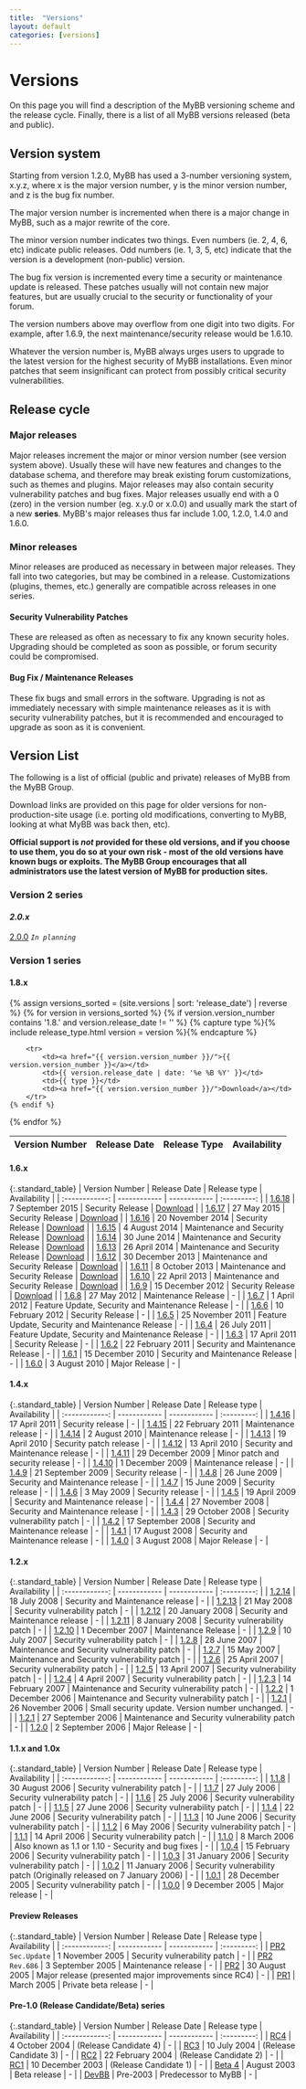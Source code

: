 ```yaml
---
title:  "Versions"
layout: default
categories: [versions]
---
```


# Versions

On this page you will find a description of the MyBB versioning scheme and the release cycle.  Finally, there is a list of all MyBB versions released (beta and public).

## Version system

Starting from version 1.2.0, MyBB has used a 3-number versioning system, x.y.z, where x is the major version number, y is the minor version number, and z is the bug fix number.

The major version number is incremented when there is a major change in MyBB, such as a major rewrite of the core.

The minor version number indicates two things. Even numbers (ie. 2, 4, 6, etc) indicate public releases. Odd numbers (ie. 1, 3, 5, etc) indicate that the version is a development (non-public) version.

The bug fix version is incremented every time a security or maintenance update is released. These patches usually will not contain new major features, but are usually crucial to the security or functionality of your forum.

The version numbers above may overflow from one digit into two digits. For example, after 1.6.9, the next maintenance/security release would be 1.6.10.

Whatever the version number is, MyBB always urges users to upgrade to the latest version for the highest security of MyBB installations. Even minor patches that seem insignificant can protect from possibly critical security vulnerabilities.

## Release cycle

### Major releases

Major releases increment the major or minor version number (see version system above). Usually these will have new features and changes to the database schema, and therefore may break existing forum customizations, such as themes and plugins. Major releases may also contain security vulnerability patches and bug fixes.
Major releases usually end with a 0 (zero) in the version number (eg. x.y.0 or x.0.0) and usually mark the start of a new **series**.
MyBB's major releases thus far include 1.00, 1.2.0, 1.4.0 and 1.6.0.

### Minor releases

Minor releases are produced as necessary in between major releases. They fall into two categories, but may be combined in a release. Customizations (plugins, themes, etc.) generally are compatible across releases in one series.

#### Security Vulnerability Patches

These are released as often as necessary to fix any known security holes. Upgrading should be completed as soon as possible, or forum security could be compromised.

#### Bug Fix / Maintenance Releases

These fix bugs and small errors in the software. Upgrading is not as immediately necessary with simple maintenance releases as it is with security vulnerability patches, but it is recommended and encouraged to upgrade as soon as it is convenient.

## Version List

The following is a list of official (public and private) releases of MyBB from the MyBB Group.

Download links are provided on this page for older versions for non-production-site usage (i.e. porting old modifications, converting to MyBB, looking at what MyBB was back then, etc).

**Official support is *not* provided for these old versions, and if you choose to use them, you do so at your own risk - most of the old versions have known bugs or exploits.  The MyBB Group encourages that all administrators use the latest version of MyBB for production sites.**

### Version 2 series

#### *2.0.x*

[2.0.0](2.0.0) *`In planning`*

### Version 1 series

#### 1.8.x
<table class="standard_table">
    <thead>
        <tr>
            <th>Version Number</th>
            <th>Release Date</th>
            <th>Release Type</th>
            <th>Availability</th>
        </tr>
    </thead>
{% assign versions_sorted = (site.versions | sort: 'release_date') | reverse %}
{% for version in versions_sorted %}
    {% if version.version_number contains '1.8.' and version.release_date != '' %}
        {% capture type %}{% include release_type.html version = version %}{% endcapture %}

        <tr>
            <td><a href="{{ version.version_number }}/">{{ version.version_number }}</a></td>
            <td>{{ version.release_date | date: '%e %B %Y' }}</td>
            <td>{{ type }}</td>
            <td><a href="{{ version.version_number }}/">Download</a></td>
        </tr>
    {% endif %}
{% endfor %}
</table>

#### 1.6.x

{:.standard_table}
| Version Number | Release Date | Release type | Availability |
| :------------: | ------------ | ------------ | :---------: |
| [1.6.18](1.6.18) | 7 September 2015 | Security Release | [Download](https://resources.mybb.com/downloads/mybb_1618.zip) |
| [1.6.17](1.6.17) | 27 May 2015 | Security Release | [Download](https://resources.mybb.com/downloads/mybb_1617.zip) |
| [1.6.16](1.6.16) | 20 November 2014 | Security Release | [Download](https://resources.mybb.com/downloads/mybb_1616.zip) |
| [1.6.15](1.6.15) | 4 August 2014 | Maintenance and Security Release | [Download](https://resources.mybb.com/downloads/mybb_1615.zip) |
| [1.6.14](1.6.14) | 30 June 2014 | Maintenance and Security Release | [Download](https://resources.mybb.com/downloads/mybb_1614.zip) |
| [1.6.13](1.6.13) | 26 April 2014 | Maintenance and Security Release | [Download](https://resources.mybb.com/downloads/mybb_1613.zip) |
| [1.6.12](1.6.12) | 30 December 2013 | Maintenance and Security Release | [Download](https://resources.mybb.com/downloads/mybb_1612.zip) |
| [1.6.11](1.6.11) | 8 October 2013 | Maintenance and Security Release | [Download](https://resources.mybb.com/downloads/mybb_1611.zip) |
| [1.6.10](1.6.10) | 22 April 2013 | Maintenance and Security Release | [Download](https://resources.mybb.com/downloads/mybb_1610.zip) |
| [1.6.9](169) | 15 December 2012 | Security Release | [Download](https://resources.mybb.com/downloads/mybb_1609.zip) |
| [1.6.8](https://blog.mybb.com/2012/05/27/mybb-1-6-8-released-maintenance-release/) | 27 May 2012 | Maintenance Release |  -  |
| [1.6.7](https://blog.mybb.com/2012/04/01/mybb-1-6-7-update-1-8-development/) | 1 April 2012 | Feature Update, Security and Maintenance Release |  - |
| [1.6.6](https://blog.mybb.com/2012/02/10/mybb-1-6-6-security-release/) | 10 February 2012 | Security Release |  -  |
| [1.6.5](https://blog.mybb.com/2011/11/25/mybb-1-6-5-released-feature-update-security-maintenance-release/) | 25 November 2011 | Feature Update, Security and Maintenance Release |  -  |
| [1.6.4](https://blog.mybb.com/2011/07/26/mybb-1-6-4-released-feature-update-security-maintenance-release/) | 26 July 2011 | Feature Update, Security and Maintenance Release |  -  |
| [1.6.3](https://blog.mybb.com/2011/04/17/mybb-1-6-3-and-1-4-16-security-update/) | 17 April 2011 | Security Release |  -  |
| [1.6.2](https://blog.mybb.com/2011/02/22/mybb-1-6-2-and-1-4-15-security-update/) | 22 February 2011 | Security and Maintenance Release |  -  |
| [1.6.1](https://blog.mybb.com/2010/12/15/mybb-1-6-1-release-1-4-14-update/) | 15 December 2010 | Security and Maintenance Release |  -  |
| [1.6.0](https://blog.mybb.com/2010/08/03/mybb-1-6-released/) | 3 August 2010 | Major Release |  -  |

#### 1.4.x

{:.standard_table}
| Version Number | Release Date | Release type | Availability |
| :------------: | ------------ | ------------ | :---------: |
| [1.4.16](https://blog.mybb.com/2011/04/17/mybb-1-6-3-and-1-4-16-security-update/) | 17 April 2011 | Security release |  -  |
| [1.4.15](https://blog.mybb.com/2011/02/22/mybb-1-6-2-and-1-4-15-security-update/) | 22 February 2011 | Maintenance release |  -  |
| [1.4.14](https://blog.mybb.com/2010/12/15/mybb-1-6-1-release-1-4-14-update/) | 2 August 2010 | Maintenance release |  -  |
| [1.4.13](https://blog.mybb.com/2010/04/19/mybb-1-4-13-released-security-patches-to-mybb-1-4-12/) | 19 April 2010 | Security patch release |  -  |
| [1.4.12](https://blog.mybb.com/2010/04/13/mybb-1-4-12-released-security-maintenance-update/) | 13 April 2010 | Security and Maintenance release |  -  |
| [1.4.11](https://blog.mybb.com/2009/12/29/mybb-1-4-11-released-minor-patch-security-update/) | 29 December 2009 | Minor patch and security release |  -  |
| [1.4.10](https://blog.mybb.com/2009/12/01/mybb-1-4-10-released-maintenance-release/) | 1 December 2009 | Maintenance release |  -  |
| [1.4.9](https://blog.mybb.com/2009/09/21/mybb-1-4-9-released-security-update/) | 21 September 2009 | Security release |  -  |
| [1.4.8](https://community.mybb.com/thread-51952.html) | 26 June 2009 | Security and Maintenance release |  -  |
| [1.4.7](https://community.mybb.com/thread-51349.html) | 15 June 2009 | Security release |  -  |
| [1.4.6](https://community.mybb.com/thread-49231.html) | 3 May 2009 | Security release |  -  |
| [1.4.5](https://community.mybb.com/thread-48484.html) | 19 April 2009 | Security and Maintenance release |  -  |
| [1.4.4](https://community.mybb.com/thread-41036.html) | 27 November 2008 | Security and Maintenance release |  -  |
| [1.4.3](https://community.mybb.com/thread-39705.html) | 29 October 2008 | Security vulnerability patch |  -  |
| [1.4.2](https://community.mybb.com/thread-37792.html) | 17 September 2008 | Security and Maintenance release |  -  |
| [1.4.1](https://community.mybb.com/thread-36022.html) | 17 August 2008 | Security and Maintenance release |  -  |
| [1.4.0](https://community.mybb.com/thread-34565.html) | 3 August 2008 | Major Release  |  -  |

#### 1.2.x

{:.standard_table}
| Version Number | Release Date | Release type | Availability |
| :------------: | ------------ | ------------ | :---------: |
| [1.2.14](https://community.mybb.com/thread-33865.html) | 18 July 2008 | Security and Maintenance release |  -  |
| [1.2.13](https://community.mybb.com/thread-31666.html) | 21 May 2008 | Security vulnerability patch |  -  |
| [1.2.12](https://community.mybb.com/thread-27675.html) | 20 January 2008 | Security and Maintenance release |  -  |
| [1.2.11](https://community.mybb.com/thread-27227.html) | 8 January 2008 | Security vulnerability patch |  -  |
| [1.2.10](https://community.mybb.com/thread-26083.html) | 1 December 2007 | Maintenance Release |  -  |
| [1.2.9](https://community.mybb.com/thread-20910.html) | 10 July 2007 | Security vulnerability patch |  -  |
| [1.2.8](https://community.mybb.com/thread-20463.html) | 28 June 2007 | Maintenance and Security vulnerability patch |  -  |
| [1.2.7](https://community.mybb.com/thread-19241.html) | 15 May 2007 | Maintenance and Security vulnerability patch |  -  |
| [1.2.6](https://community.mybb.com/thread-18632.html) | 25 April 2007 | Security vulnerability patch |  -  |
| [1.2.5](https://community.mybb.com/thread-18301.html) | 13 April 2007 | Security vulnerability patch |  -  |
| [1.2.4](https://community.mybb.com/thread-18002.html) | 4 April 2007 | Security vulnerability patch |  -  |
| [1.2.3](https://community.mybb.com/thread-16273.html) | 14 February 2007 | Maintenance and Security vulnerability patch |  -  |
| [1.2.2](https://community.mybb.com/thread-14181.html) | 1 December 2006 | Maintenance and Security vulnerability patch |  -  |
| [1.2.1](https://community.mybb.com/thread-14090.html) | 26 November 2006 | Small security update.  Version number unchanged. |  -  |
| [1.2.1](https://community.mybb.com/thread-12705.html) | 27 September 2006 | Maintenance and Security vulnerability patch |  -  |
| [1.2.0](https://community.mybb.com/thread-11781.html) | 2 September 2006 | Major Release |  -  |

#### 1.1.x and 1.0x

{:.standard_table}
| Version Number | Release Date | Release type | Availability |
| :------------: | ------------ | ------------ | :---------: |
| [1.1.8](https://community.mybb.com/thread-11697.html) | 30 August 2006 | Security vulnerability patch |  -  |
| [1.1.7](https://community.mybb.com/thread-10853.html) | 27 July 2006 | Security vulnerability patch |  -  |
| [1.1.6](https://community.mybb.com/thread-10555.html) | 25 July 2006 | Security vulnerability patch |  -  |
| [1.1.5](https://community.mybb.com/thread-10115.html) | 27 June 2006 | Security vulnerability patch |  -  |
| [1.1.4](https://community.mybb.com/thread-9955.html) | 22 June 2006 | Security vulnerability patch |  -  |
| [1.1.3](https://community.mybb.com/thread-9622.html) | 10 June 2006 | Security vulnerability patch |  -  |
| [1.1.2](https://community.mybb.com/thread-8733.html) | 6 May 2006 | Security vulnerability patch |  -  |
| [1.1.1](https://community.mybb.com/thread-8232.html) | 14 April 2006 | Security vulnerability patch |  -  |
| [1.1.0](https://community.mybb.com/thread-7368.html) | 8 March 2006 | Also known as 1.1 or 1.10 - Security and bug fixes |  -  |
| [1.0.4](https://community.mybb.com/thread-6777.html) | 15 February 2006 | Security vulnerability patch |  -  |
| [1.0.3](https://community.mybb.com/thread-6418.html) | 31 January 2006 | Security vulnerability patch |  -  |
| [1.0.2](https://community.mybb.com/thread-5852.html) | 11 January 2006 | Security vulnerability patch (Originally released on 7 January 2006) |  -  |
| [1.0.1](https://community.mybb.com/thread-5633.html) | 28 December 2005 | Security vulnerability patch |  -  |
| [1.0.0](https://community.mybb.com/thread-5184.html) | 9 December 2005 | Major release | - |

#### Preview Releases

{:.standard_table}
| Version Number | Release Date | Release type | Availability |
| :------------: | ------------ | ------------ | :---------: |
| [PR2](https://community.mybb.com/thread-4507.html) `Sec.Update` | 1 November 2005 | Security vulnerability patch |  -  |
| [PR2](https://community.mybb.com/thread-3633.html) `Rev.686` | 3 September 2005 | Maintenance release | - |
| [PR2](https://community.mybb.com/thread-3528.html) | 30 August 2005 | Major release (presented major improvements since RC4) | - |
| [PR1](pr-1) | March 2005 | Private beta release | - |

#### Pre-1.0 (Release Candidate/Beta) series

{:.standard_table}
| Version Number | Release Date | Release type | Availability |
| :------------: | ------------ | ------------ | :---------: |
| [RC4](rc4) | 4 October 2004 | (Release Candidate 4) | - |
| [RC3](rc3) | 10 July 2004 | (Release Candidate 3) | - |
| [RC2](rc2) | 22 February 2004 | (Release Candidate 2) | - |
| [RC1](rc1) | 10 December 2003 | (Release Candidate 1) | - |
| [Beta 4](beta-4) | August 2003 | Beta release | - |
| [DevBB](devbb) | Pre-2003 | Predecessor to MyBB | - |
